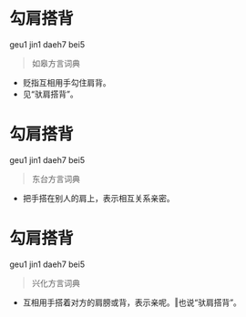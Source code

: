 # 勾肩搭背
geu1 jin1 daeh7 bei5
> 如皋方言词典
- 贬指互相用手勾住肩背。
- 见“驮肩搭背”。

# 勾肩搭背
geu1 jin1 daeh7 bei5
> 东台方言词典
- 把手搭在别人的肩上，表示相互关系亲密。

# 勾肩搭背
geu1 jin1 daeh7 bei5
> 兴化方言词典
- 互相用手搭着对方的肩膀或背，表示亲呢。‖也说“驮肩搭背”。
